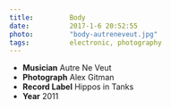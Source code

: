 ```yaml
---
title:         Body
date:          2017-1-6 20:52:55
photo:         "body-autreneveut.jpg"
tags:          electronic, photography
---
```

- **Musician** Autre Ne Veut
- **Photograph** Alex Gitman
- **Record Label** Hippos in Tanks
- **Year** 2011
